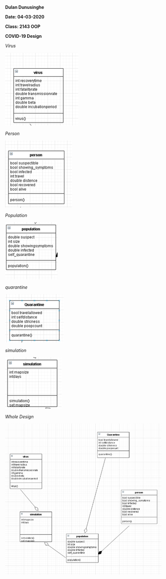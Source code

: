**Dulan Dunusinghe**

**Date: 04-03-2020**

**Class: 2143 OOP**

**COVID-19 Design**

*Virus*

<img src="https://github.com/duland94/2143-OOP-dunusinghe/blob/master/Assignments/P03/images/virus.PNG">

*Person*

<img src="https://github.com/duland94/2143-OOP-dunusinghe/blob/master/Assignments/P03/images/person.PNG">

*Population*

<img src="https://github.com/duland94/2143-OOP-dunusinghe/blob/master/Assignments/P03/images/population.PNG">

*quarantine*

<img src="https://github.com/duland94/2143-OOP-dunusinghe/blob/master/Assignments/P03/images/quarantine.PNG">

*simulation*

<img src="https://github.com/duland94/2143-OOP-dunusinghe/blob/master/Assignments/P03/images/simulation.PNG">

*Whole Design*

<img src="https://github.com/duland94/2143-OOP-dunusinghe/blob/master/Assignments/P03/images/COVID-19%20Design.PNG">










